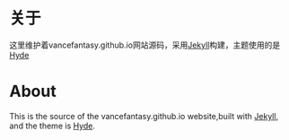 # 关于
这里维护着vancefantasy.github.io网站源码，采用[Jekyll](http://jekyllrb.com)构建，主题使用的是[Hyde](http://hyde.getpoole.com)

# About
This is the source of the vancefantasy.github.io website,built with [Jekyll](http://jekyllrb.com), and the theme is [Hyde](http://hyde.getpoole.com).